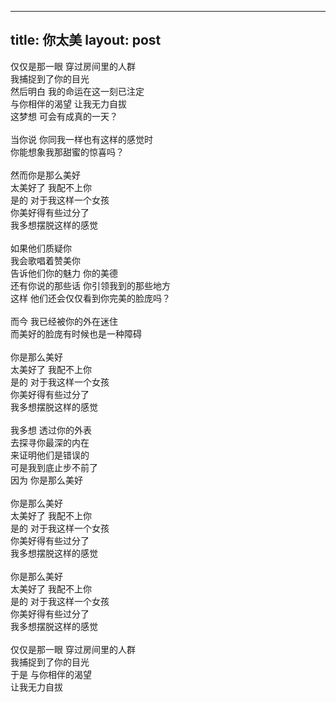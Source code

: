 --- 
title: 你太美
layout: post
----

仅仅是那一眼 穿过房间里的人群 <br />
我捕捉到了你的目光 <br />
然后明白 我的命运在这一刻已注定 <br />
与你相伴的渴望 让我无力自拔 <br />
这梦想 可会有成真的一天？ <br />
<br />
当你说 你同我一样也有这样的感觉时 <br />
你能想象我那甜蜜的惊喜吗？ <br />
<br />
然而你是那么美好 <br />
太美好了 我配不上你 <br />
是的 对于我这样一个女孩 <br />
你美好得有些过分了 <br />
我多想摆脱这样的感觉 <br />
<br />
如果他们质疑你 <br />
我会歌唱着赞美你 <br />
告诉他们你的魅力 你的美德 <br />
还有你说的那些话 你引领我到的那些地方 <br />
这样 他们还会仅仅看到你完美的脸庞吗？ <br />
<br />
而今 我已经被你的外在迷住 <br />
而美好的脸庞有时候也是一种障碍 <br />
<br />
你是那么美好 <br />
太美好了 我配不上你 <br />
是的 对于我这样一个女孩 <br />
你美好得有些过分了 <br />
我多想摆脱这样的感觉 <br />
<br />
我多想 透过你的外表 <br />
去探寻你最深的内在 <br />
来证明他们是错误的 <br />
可是我到底止步不前了 <br />
因为 你是那么美好 <br />
<br />
你是那么美好 <br />
太美好了 我配不上你 <br />
是的 对于我这样一个女孩 <br />
你美好得有些过分了 <br />
我多想摆脱这样的感觉 <br />
<br />
你是那么美好 <br />
太美好了 我配不上你 <br />
是的 对于我这样一个女孩 <br />
你美好得有些过分了 <br />
我多想摆脱这样的感觉 <br />
<br />
仅仅是那一眼 穿过房间里的人群 <br />
我捕捉到了你的目光 <br />
于是 与你相伴的渴望 <br />
让我无力自拔 <br />
